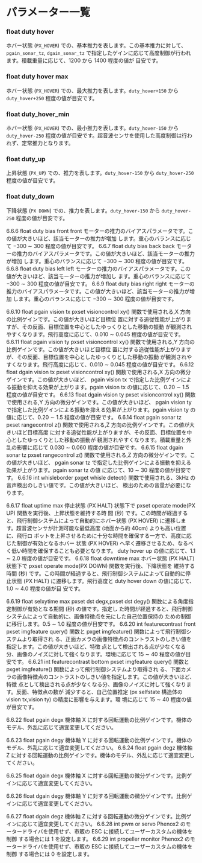 # パラメーター一覧
### float duty hover
ホバー状態 (`PX_HOVER`) での、基本推力を表します。この基本推力に対して、`pgain_sonar_tz`, `dgain_sonar_tz` で指定したゲインに応じて高度制御が行われます。積載重量に応じて、1200 から 1400 程度の値が 目安です。

### float duty hover max
ホバー状態 (`PX_HOVER`) での、最大推力を表します。`duty_hover+150` から `duty_hover+250`	 程度の値が目安です。

### float duty_hover_minホバー状態 (`PX_HOVER`) での、最小推力を表します。`duty_hover-150` から `duty_hover-250` 程度の値が目安です。超音波センサを使用した高度制御は行われず、定常推力となります。### float duty_up上昇状態 (`PX_UP`) での、推力を表します。`duty_hover-150` から `duty_hover-250` 程度の値が目安です。### float duty_down下降状態 (`PX DOWN`) での、推力を表します。`duty_hover-150` から `duty_hover-250` 程度の値が目安です。

6.6.6 float duty bias frontfront モーターの推力のバイアスパラメータです。この値が大きいほど、該当モーターの推力が増加 します。重心のバランスに応じて −300 ∼ 300 程度の値が目安です。6.6.7 float duty bias backback モーターの推力のバイアスパラメータです。この値が大きいほど、該当モーターの推力が増加 します。重心のバランスに応じて −300 ∼ 300 程度の値が目安です。6.6.8 float duty bias leftleft モーターの推力のバイアスパラメータです。この値が大きいほど、該当モーターの推力が増加し ます。重心のバランスに応じて −300 ∼ 300 程度の値が目安です。6.6.9 float duty bias rightright モーターの推力のバイアスパラメータです。この値が大きいほど、該当モーターの推力が増加 します。重心のバランスに応じて −300 ∼ 300 程度の値が目安です。

6.6.10 float pgain vision txpxset visioncontrol xy() 関数で使用される,X 方向の比例ゲインです。この値が大きいほど目標位 置に対する追従性能が上がりますが、その反面、目標位置を中心としたゆっくりとした移動の振動 が観測されやすくなります。飛行高度に応じて、0.010 ∼ 0.045 程度の値が目安です。6.6.11 float pgain vision typxset visioncontrol xy() 関数で使用される,Y 方向の比例ゲインです。この値が大きいほど目標位 置に対する追従性能が上がりますが、その反面、目標位置を中心としたゆっくりとした移動の振動 が観測されやすくなります。飛行高度に応じて、0.010 ∼ 0.045 程度の値が目安です。6.6.12 float dgain vision txpxset visioncontrol xy() 関数で使用される,X 方向の微分ゲインです。この値が大きいほど、 pgain vision tx で指定した比例ゲインによる振動を抑える効果が上がります。pgain vision tx の値に応じて、0.20 ∼ 1.5 程度の値が目安です。6.6.13 float dgain vision typxset visioncontrol xy() 関数で使用される,Y 方向の微分ゲインです。この値が大きいほど、 pgain vision ty で指定した比例ゲインによる振動を抑える効果が上がります。pgain vision ty の値に応じて、0.20 ∼ 1.5 程度の値が目安です。6.6.14 float pgain sonar tzpxset rangecontrol z() 関数で使用される,Z 方向の比例ゲインです。この値が大きいほど目標高度 に対する追従性能が上がりますが、その反面、目標位置を中心としたゆっくりとした移動の振動が 観測されやすくなります。積載重量と外乱の影響に応じて 0.030 ∼ 0.060 程度の値が目安です。6.6.15 float dgain sonar tzpxset rangecontrol z() 関数で使用される,Z 方向の微分ゲインです。この値が大きいほど、 pgain sonar tz で指定した比例ゲインによる振動を抑える効果が上がります。pgain sonar tz の値 に応じて、10 ∼ 30 程度の値が目安です。6.6.16 int whisleborderpxget whisle detect() 関数で使用される、3kHz の音声検出のしきい値です。この値が大きいほど、 検出のための音量が必要になります。

6.6.17 float uptime max停止状態 (PX HALT) 状態下で pxset operate mode(PX UP) 関数を実行後、上昇状態を維持する時 間 (秒) です。この時間が経過すると、飛行制御システムによって自動的にホバー状態 (PX HOVER) に遷移します。超音波センサが計測可能な最低高度 (地面から約 40cm) よりも高い位置に、飛行ロ ボットを上昇させるために十分な時間を確保する一方で、高度に応じた制御が有効となるホバー 状態 (PX HOVER) へ早く遷移させるため、なるべく低い時間を確保することも必要となります。 duty hover up の値に応じて、1.1 ∼ 2.0 程度の値が目安です。6.6.18 float downtime maxホバー状態 (PX HALT) 状態下で pxset operate mode(PX DOWN) 関数を実行後、下降状態を 維持する時間 (秒) です。この時間が経過すると、飛行制御システムによって自動的に停止状態 (PX HALT) に遷移します。飛行高度と duty hover down の値に応じて、1.0 ∼ 4.0 程度の値が目 安です。6.6.19 float selxytime maxpxset dst degx,pxset dst degy() 関数による角度指定制御が有効となる期間 (秒) の値です。指定し た時間が経過すると、飛行制御システムによって自動的に、画像特徴点を元にした自己位置保持の ための制御に移行します。0.5 ∼ 1.0 程度の値が目安です。6.6.20 int featurecontrast frontpxset imgfeature query() 関数と pxget imgfeature() 関数によって飛行制御システムより取得され る、正面カメラの画像特徴点のコントラストのしきい値を指定します。この値が大きいほど、特徴 点として検出される点が少なくなる分、画像のノイズに対して強くなります。環境に応じて 15 ∼ 40 程度の値が目安です。6.6.21 int featurecontrast bottompxset imgfeature query() 関数と pxget imgfeature() 関数によって飛行制御システムより取得され る、下面カメラの画像特徴点のコントラストのしきい値を指定します。この値が大きいほど、特徴 点として検出される点が少なくなる分、画像のノイズに対して強くなります。反面、特徴点の数が 減少すると、自己位置推定 (px selfstate 構造体の vision tx,vision ty) の精度に影響を与えます。環 境に応じて 15 ∼ 40 程度の値が目安です。

6.6.22 float pgain degx機体軸 X に対する回転運動の比例ゲインです。機体のモデル、外乱に応じて適宜変更してください。

6.6.23 float pgain degy機体軸 Y に対する回転運動の比例ゲインです。機体のモデル、外乱に応じて適宜変更してください。6.6.24 float pgain degz機体軸 Z に対する回転運動の比例ゲインです。機体のモデル、外乱に応じて適宜変更してください。 

6.6.25 float dgain degx機体軸 X に対する回転運動の微分ゲインです。比例ゲインに応じて適宜変更してください。 

6.6.26 float dgain degy機体軸 Y に対する回転運動の微分ゲインです。比例ゲインに応じて適宜変更してください。 

6.6.27 float dgain degz
機体軸 Z に対する回転運動の微分ゲインです。比例ゲインに応じて適宜変更してください。 6.6.28 int pwm or servoPhenox2 のモータードライバを使用せず、市販の ESC に接続してユーザーカスタムの機体を制御 する場合には 1 を設定します。6.6.29 int propeller monitorPhenox2 のモータードライバを使用せず、市販の ESC に接続してユーザーカスタムの機体を制御 する場合には 0 を設定します。

